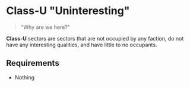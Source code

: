 # Class-U "Uninteresting"

> "Why are we here?"

**Class-U** sectors are sectors that are not occupied by any faction, do not have any interesting qualities, and have little to no occupants.

## Requirements

- Nothing
